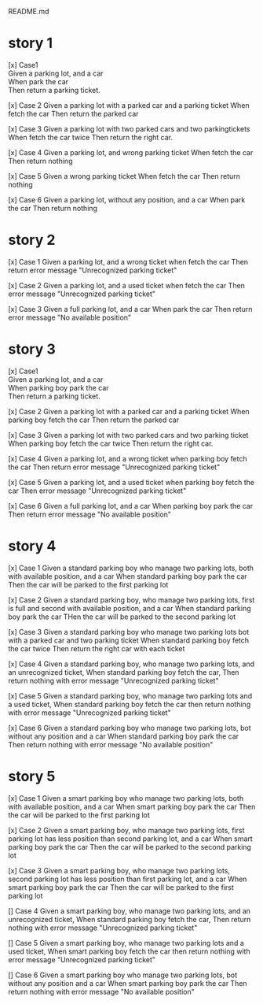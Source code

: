 README.md

# story 1
[x] Case1  
Given a parking lot, and a car  
When park the car  
Then return a parking ticket. 

[x] Case 2
Given a parking lot with a parked car and a parking ticket
When fetch the car
Then return the parked car

[x] Case 3
Given a parking lot with two parked cars and two parkingtickets
When fetch the car twice
Then return the right car.

[x] Case 4
Given a parking lot, and wrong parking ticket
When fetch the car
Then return nothing

[x] Case 5
Given a wrong parking ticket
When fetch the car
Then return nothing

[x] Case 6
Given a parking lot, without any position, and a car
When park the car
Then return nothing

# story 2

[x] Case 1
Given a parking lot, and a wrong ticket
when fetch the car
Then return error message "Unrecognized parking ticket"

[x] Case 2
Given a parking lot, and a used ticket
when fetch the car
Then error message "Unrecognized parking ticket"

[x] Case 3
Given a full parking lot, and a car
When park the car
Then return error message "No available position"

# story 3
[x] Case1  
Given a parking lot, and a car  
When parking boy park the car  
Then return a parking ticket.

[x] Case 2
Given a parking lot with a parked car and a parking ticket
When parking boy fetch the car
Then return the parked car

[x] Case 3
Given a parking lot with two parked cars and two parking ticket
When parking boy fetch the car twice
Then return the right car.

[x] Case 4
Given a parking lot, and a wrong ticket
when parking boy fetch the car
Then return error message "Unrecognized parking ticket"

[x] Case 5
Given a parking lot, and a used ticket
when parking boy fetch the car
Then error message "Unrecognized parking ticket"

[x] Case 6
Given a full parking lot, and a car
When parking boy park the car
Then return error message "No available position"

# story 4

[x] Case 1
Given a standard parking boy who manage two parking lots, both with available position, and a car
When standard parking boy park the car
Then the car will be parked to the first parking lot

[x] Case 2
Given a standard parking boy, who manage two parking lots, first is full and second with available position, and a car
When standard parking boy park the car
THen the car will be parked to the second parking lot

[x] Case 3
Given a standard parking boy who manage two parking lots bot with a parked car and two parking ticket
When standard parking boy fetch the car twice
Then return the right car with each ticket

[x] Case 4
Given a standard parking boy, who manage two parking lots, and an unrecognized ticket,
When standard parking boy fetch the car,
Then return nothing with error message "Unrecognized parking ticket"

[x] Case 5
Given a standard parking boy, who manage two parking lots and a used ticket,
When standard parking boy fetch the car
then return nothing with error message "Unrecognized parking ticket"

[x] Case 6
Given a standard parking boy who manage two parking lots, bot without any position and a car
When standard parking boy park the car
Then return nothing with error message "No available position"

# story 5

[x] Case 1
Given a smart parking boy who manage two parking lots, both with available position, and a car
When smart parking boy park the car
Then the car will be parked to the first parking lot

[x] Case 2
Given a smart parking boy, who manage two parking lots, first parking lot has less position than second parking lot, and a car
When smart parking boy park the car
Then the car will be parked to the second parking lot

[x] Case 3
Given a smart parking boy, who manage two parking lots, second parking lot has less position than first parking lot, and a car
When smart parking boy park the car
Then the car will be parked to the first parking lot

[] Case 4
Given a smart parking boy, who manage two parking lots, and an unrecognized ticket,
When standard parking boy fetch the car,
Then return nothing with error message "Unrecognized parking ticket"

[] Case 5
Given a smart parking boy, who manage two parking lots and a used ticket,
When smart parking boy fetch the car
then return nothing with error message "Unrecognized parking ticket"

[] Case 6
Given a smart parking boy who manage two parking lots, bot without any position and a car
When smart parking boy park the car
Then return nothing with error message "No available position"